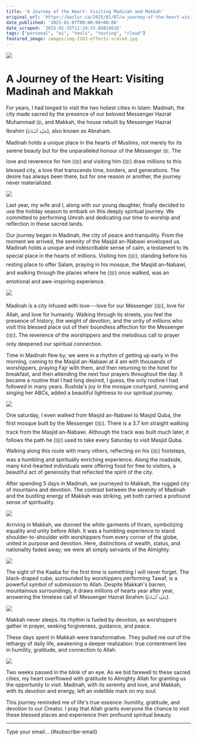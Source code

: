 ```yaml
---
title: 'A Journey of the Heart: Visiting Madinah and Makkah'
original_url: 'https://bazlur.ca/2025/01/07/a-journey-of-the-heart-visiting-madinah-and-makkah/'
date_published: '2025-01-07T00:00:00+00:00'
date_scraped: '2025-02-15T11:24:33.88814616'
tags: ["personal", "ai", "tools", "testing", "cloud"]
featured_image: images/img-2263-effects-scaled.jpg
---
```


![](images/img-2263-effects-scaled.jpg)

A Journey of the Heart: Visiting Madinah and Makkah
===================================================

For years, I had longed to visit the two holiest cities in Islam: Madinah, the city made sacred by the presence of our beloved Messenger Hazrat Muhammad ﷺ, and Makkah, the house rebuilt by Messenger Hazrat Ibrahim (عَلَيْهِ ٱلسَّلَامُ), also known as Abraham.

Madinah holds a unique place in the hearts of Muslims, not merely for its serene beauty but for the unparalleled honour of the Messenger ﷺ. The love and reverence for him (ﷺ) and visiting him (ﷺ) draw millions to this blessed city, a love that transcends time, borders, and generations. The desire has always been there, but for one reason or another, the journey never materialized.

![](images/471871006-10231499624547528-1758884497001843823-n.jpg)

Last year, my wife and I, along with our young daughter, finally decided to use the holiday season to embark on this deeply spiritual journey. We committed to performing Umrah and dedicating our time to worship and reflection in these sacred lands.

Our journey began in Madinah, the city of peace and tranquility. From the moment we arrived, the serenity of the Masjid an-Nabawi enveloped us. Madinah holds a unique and indescribable sense of calm, a testament to its special place in the hearts of millions. Visiting him (ﷺ), standing before his resting place to offer Salam, praying in his mosque, the Masjid an-Nabawi, and walking through the places where he (ﷺ) once walked, was an emotional and awe-inspiring experience.

![](images/img-2316.jpg)

Madinah is a city infused with love---love for our Messenger (ﷺ), love for Allah, and love for humanity. Walking through its streets, you feel the presence of history, the weight of devotion, and the unity of millions who visit this blessed place out of their boundless affection for the Messenger (ﷺ). The reverence of the worshippers and the melodious call to prayer only deepened our spiritual connection.

Time in Madinah flew by; we were in a rhythm of getting up early in the morning, coming to the Masjid an-Nabawi at 4 am with thousands of worshippers, praying Fajr with them, and then returning to the hotel for breakfast, and then attending the next four prayers throughout the day. It became a routine that I had long desired, I guess, the only routine I had followed in many years. Rushda's joy in the mosque courtyard, running and singing her ABCs, added a beautiful lightness to our spiritual journey.

![](images/20241228-072717.jpg)

One saturday, I even walked from Masjid an-Nabawi to Masjid Quba, the first mosque built by the Messenger (ﷺ). There is a 3.7 km straight walking track from the Masjid an-Nabawi. Although the track was built much later, it follows the path he (ﷺ) used to take every Saturday to visit Masjid Quba. Walking along this route with many others, reflecting on his (ﷺ) footsteps, was a humbling and spiritually enriching experience. Along the roadside, many kind-hearted individuals were offering food for free to visitors, a beautiful act of generosity that reflected the spirit of the city.

After spending 5 days in Madinah, we journeyed to Makkah, the rugged city of mountains and devotion. The contrast between the serenity of Madinah and the bustling energy of Makkah was striking, yet both carried a profound sense of spirituality.

![](images/472246439-10231520907599591-667700839537306630-n.jpg)

Arriving in Makkah, we donned the white garments of Ihram, symbolizing equality and unity before Allah. It was a humbling experience to stand shoulder-to-shoulder with worshippers from every corner of the globe, united in purpose and devotion. Here, distinctions of wealth, status, and nationality faded away; we were all simply servants of the Almighty.

![](images/original-74f01670-d296-4bd0-b8eb-57b5461f0499-20250102-2359310.jpg)

The sight of the Kaaba for the first time is something I will never forget. The black-draped cube, surrounded by worshippers performing Tawaf, is a powerful symbol of submission to Allah. Despite Makkah's barren, mountainous surroundings, it draws millions of hearts year after year, answering the timeless call of Messenger Hazrat Ibrahim (عَلَيْهِ ٱلسَّلَامُ).

![](images/20250103-011009.jpg)

Makkah never sleeps. Its rhythm is fueled by devotion, as worshippers gather in prayer, seeking forgiveness, guidance, and peace.

These days spent in Makkah were transformative. They pulled me out of the lethargy of daily life, awakening a deeper realization: true contentment lies in humility, gratitude, and connection to Allah.

![](images/20241231-173414.jpg)

Two weeks passed in the blink of an eye. As we bid farewell to these sacred cities, my heart overflowed with gratitude to Almighty Allah for granting us the opportunity to visit. Madinah, with its serenity and love, and Makkah, with its devotion and energy, left an indelible mark on my soul.

This journey reminded me of life's true essence: humility, gratitude, and devotion to our Creator. I pray that Allah grants everyone the chance to visit these blessed places and experience their profound spiritual beauty.  

*** ** * ** ***

Type your email... {#subscribe-email}
